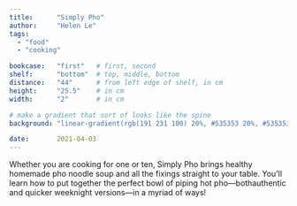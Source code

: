 ```yaml
---
title: 		"Simply Pho"
author: 	"Helen Le"
tags:
  - "food"
  - "cooking"

bookcase: 	"first"   # first, second
shelf: 		"bottom"  # top, middle, bottom
distance: 	"44"      # from left edge of shelf, in cm
height:		"25.5"    # in cm
width:		"2"       # in cm

# make a gradient that sort of looks like the spine
background: "linear-gradient(rgb(191 231 100) 20%, #535353 20%, #535353 30%, rgb(191 231 100) 30%)"

date: 		2021-04-03
---
```


Whether you are cooking for one or ten, Simply Pho brings healthy homemade pho noodle soup and all the fixings straight to your table. You'll learn how to put together the perfect bowl of piping hot pho—bothauthentic and quicker weeknight versions—in a myriad of ways!